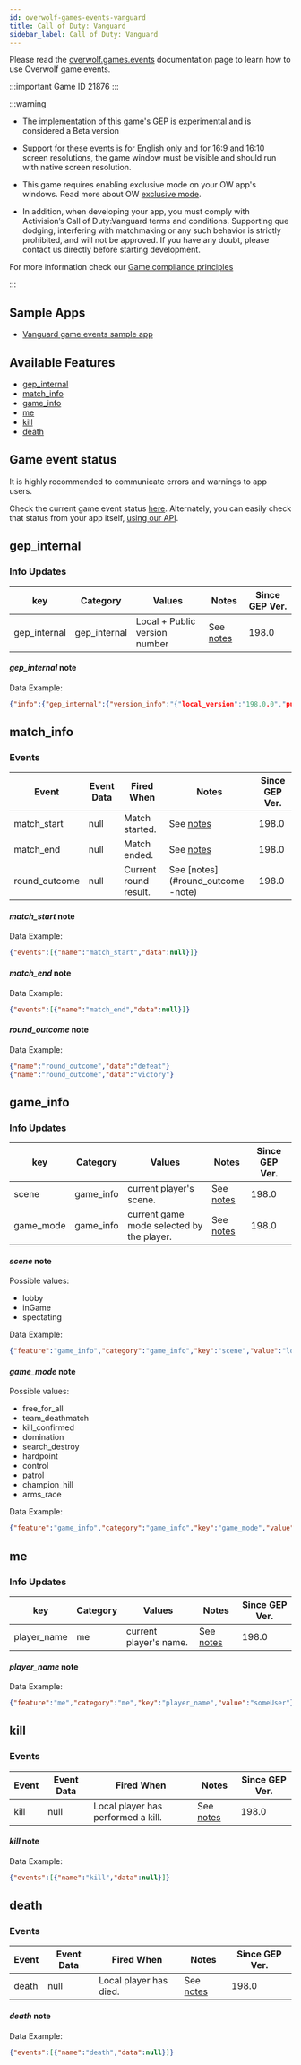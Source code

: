 ```yaml
---
id: overwolf-games-events-vanguard
title: Call of Duty: Vanguard
sidebar_label: Call of Duty: Vanguard
---
```


Please read the [overwolf.games.events](overwolf-games-events) documentation page to learn how to use Overwolf game events.

:::important Game ID
21876
:::

:::warning

* The implementation of this game's GEP is experimental and is considered a Beta version

* Support for these events is for English only and for 16:9 and 16:10 screen resolutions, the game window must be visible and should run with native screen resolution. 

* This game requires enabling exclusive mode on your OW app's windows. Read more about OW [exclusive mode](../topics/exclusive-mode).

* In addition, when developing your app, you must comply with Activision’s Call of Duty:Vanguard terms and conditions. Supporting que dodging, interfering with matchmaking or any such behavior is strictly prohibited, and will not be approved. If you have any doubt, please contact us directly before starting development.

For more information check our [Game compliance principles](https://overwolf.github.io/docs/start/game-compliance-guiding-principles)

:::

## Sample Apps
* [Vanguard game events sample app](https://github.com/overwolf/events-sample-apps)

## Available Features

* [gep_internal](#gep_internal)
* [match_info](#match_info)
* [game_info](#game_info)
* [me](#me)
* [kill](#kill)
* [death](#death)

## Game event status

It is highly recommended to communicate errors and warnings to app users. 

Check the current game event status [here](../status/all). Alternately, you can easily check that status from your app itself, [using our API](../topics/howto-check-events-status-from-app).

## gep_internal

### Info Updates

key          | Category    | Values                    | Notes                 | Since GEP Ver. |
------------ | ------------| ------------------------- | --------------------- | ------------- | 
gep_internal | gep_internal| Local + Public version number|See [notes](#gep_internal-note)|   198.0       |

#### *gep_internal* note

Data Example:

```json
{"info":{"gep_internal":{"version_info":"{"local_version":"198.0.0","public_version":"198.0.0","is_updated":true}"}},"feature":"gep_internal"}
```

## match_info

### Events

Event        | Event Data        | Fired When   | Notes              | Since GEP Ver. |
-------------| ------------------| ------------ | ------------------ | ---------------|
match_start  | null              | Match started.| See [notes](#match_start-note)     | 198.0 |
match_end    | null              | Match ended. | See [notes](#match_end-note)        | 198.0 |
round_outcome    | null              | Current round result. | See [notes](#round_outcome -note)        | 198.0 |


#### *match_start* note

Data Example:

```json
{"events":[{"name":"match_start","data":null}]}
```

#### *match_end* note

Data Example:

```json
{"events":[{"name":"match_end","data":null}]}
```

#### *round_outcome* note

Data Example:

```json
{"name":"round_outcome","data":"defeat"}
{"name":"round_outcome","data":"victory"}
```

## game_info

### Info Updates

key          | Category    | Values                    | Notes                 | Since GEP Ver. |
------------ | ------------| ------------------------- | --------------------- | ------------- | 
scene| game_info   | current player's scene. |See [notes](#scene-note)|   198.0       |
game_mode| game_info   | current game mode selected by the player. |See [notes](#game_mode-note)|   198.0       |

#### *scene* note
Possible values:
* lobby
* inGame
* spectating

Data Example:

```json
{"feature":"game_info","category":"game_info","key":"scene","value":"lobby"}
```

#### *game_mode* note
Possible values:
* free_for_all 
* team_deathmatch 
* kill_confirmed 
* domination 
* search_destroy 
* hardpoint 
* control 
* patrol 
* champion_hill
* arms_race

Data Example:

```json
{"feature":"game_info","category":"game_info","key":"game_mode","value":"domination"}
```

## me

### Info Updates

key          | Category    | Values                    | Notes                 | Since GEP Ver. |
------------ | ------------| ------------------------- | --------------------- | ------------- | 
player_name| me   | current player's name. |See [notes](#player_name-note)|   198.0       |

#### *player_name* note
Data Example:

```json
{"feature":"me","category":"me","key":"player_name","value":"someUser"}
```

## kill

### Events

Event        | Event Data        | Fired When   | Notes              | Since GEP Ver. |
-------------| ------------------| ------------ | ------------------ | ---------------|
kill         | null              | Local player has performed a kill.| See [notes](#kill-note)     | 198.0 |


#### *kill* note

Data Example:

```json
{"events":[{"name":"kill","data":null}]}
```

## death

### Events

Event        | Event Data        | Fired When   | Notes              | Since GEP Ver. |
-------------| ------------------| ------------ | ------------------ | ---------------|
death        | null              | Local player has died.| See [notes](#death-note)     | 198.0 |

#### *death* note

Data Example:

```json
{"events":[{"name":"death","data":null}]}
```
